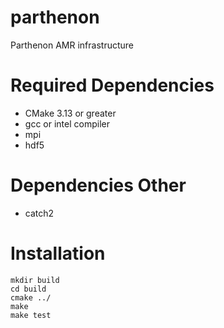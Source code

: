 # parthenon

Parthenon AMR infrastructure 

# Required Dependencies

* CMake 3.13 or greater
* gcc or intel compiler
* mpi 
* hdf5

# Dependencies Other

* catch2 

# Installation

    mkdir build
    cd build
    cmake ../
    make
    make test
